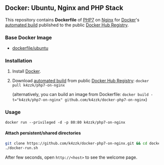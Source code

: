 ## Docker: Ubuntu, Nginx and PHP Stack


This repository contains **Dockerfile** of [PHP7](http://www.php.net/) on [Nginx](http://nginx.org/) for [Docker](https://www.docker.com/)'s [automated build](https://hub.docker.com/r/k4zzk/php7-on-nginx/) published to the public [Docker Hub Registry](https://registry.hub.docker.com/).


### Base Docker Image

* [dockerfile/ubuntu](http://dockerfile.github.io/#/ubuntu)


### Installation

1. Install [Docker](https://www.docker.com/).

2. Download [automated build](https://hub.docker.com/r/k4zzk/php7-on-nginx//) from public [Docker Hub Registry](https://registry.hub.docker.com/): `docker pull k4zzk/php7-on-nginx`

   (alternatively, you can build an image from Dockerfile: `docker build -t="k4zzk/php7-on-nginx" github.com/k4zzk/docker-php7-on-nginx`)


### Usage

    docker run --privileged -d -p 80:80 k4zzk/php7-on-nginx

#### Attach persistent/shared directories

```bash
git clone https://github.com/k4zzk/docker-php7-on-nginx.git && cd docker-php7-on-nginx
./docker-run.sh
```

After few seconds, open `http://<host>` to see the welcome page.
